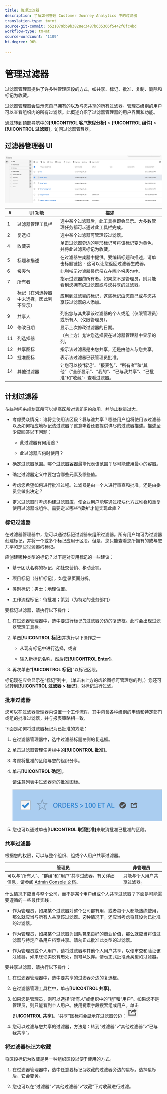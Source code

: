 ```yaml
---
title: 管理过滤器
description: 了解如何管理 Customer Journey Analytics 中的过滤器
translation-type: tm+mt
source-git-commit: b521079bb9b3828ec3487b635366f5442f6fc4bd
workflow-type: tm+mt
source-wordcount: '1109'
ht-degree: 96%

---
```



# 管理过滤器

过滤器管理器提供了许多种管理区段的方式，如共享、标记、批准、复制、删除和标记为收藏。

过滤器管理器会显示您自己拥有的以及与您共享的所有过滤器。管理员级别的用户可以查看组织内的所有过滤器。此概述介绍了过滤器管理器的用户界面和功能。

通过转到顶部导航中的&#x200B;**[!UICONTROL 客户旅程分析]** > **[!UICONTROL 组件]** > **[!UICONTROL 过滤器]**，访问过滤器管理器。

## 过滤器管理器 UI

![](assets/filter-manager-ui.png)

| # | UI 功能 | 描述 |
|---|---|---|
| 1 | 过滤器管理工具栏 | 选中某个过滤器后，此工具栏即会显示。大多数管理任务都可以通过此工具栏完成。 |
| 2 | 复选框 | 选中某个过滤器可管理该过滤器。 |
| 4 | 收藏夹 | 单击过滤器旁边的星形标记可将该标记变为黄色，并将此过滤器标记为收藏。 |
| 5 | 标题和描述 | 在过滤器生成器中提供。要编辑标题和描述，请单击标题链接 - 这可以让您返回过滤器生成器。 |
| 6 | 报表包 | 此列指示过滤器最后保存在哪个报表包中。 |
| 7 | 所有者 | 指示过滤器的所有者。如果您不是管理员，则只能看到您拥有的过滤器或与您共享的过滤器。 |
| 8 | 标记（在列选择器中未选择，因此列不显示） | 应用到过滤器的标记，这些标记由您自己或与您共享该过滤器的人添加。 |
| 9 | 共享人 | 列出您与其共享该过滤器的个人或组（仅限管理员）或所有人（仅限管理员）。 |
| 10 | 修改日期 | 显示上次修改过滤器的日期。 |
| 11 | 列选择器 | （右上方）允许您选择要在过滤器管理器中显示的列。 |
| 12 | 共享图标 | 指示该过滤器是由您共享，还是由他人与您共享。 |
| 13 | 批准图标 | 表示该过滤器已获管理员批准。 |
| 14 | 其他过滤器 | 让您可以按“标记”、“报表包”、“所有者”和“其他”（“全部显示”、“我的”、“已与我共享”、“已批准”和“收藏”）查看过滤器。 |

## 计划过滤器

花些时间来规划区段可以提高区段对贵组织的效用，并防止数量过大。

* 考虑受众情况：谁将会使用该区段？将与谁共享？哪些用户组将使用该过滤器以及如何相应地标记该过滤器？这意味着还要提供详尽的过滤器描述。描述至少应回答以下问题：

   * 此过滤器有何用途？

   * 此过滤器应何时使用？

* 确定过滤器范围。哪个[过滤器容器](/help/components/filters/filters-overview.md)最能代表该范围？尽可能使用最小的容器。

* 确定过滤器定义中要包含哪些元素及哪些值。

* 考虑您希望如何进行批准过程。过滤器是由一个人进行审查和批准，还是由委员会做出决定？

* 定义过滤器时考虑构建过滤器库，使企业用户能够通过模块化方式堆叠和重复使用过滤器或组件。需要定义哪些“模块”才能实现此库？

### 标记过滤器

在过滤器管理器中，您可以通过标记过滤器来组织过滤器。所有用户均可为过滤器创建标记，并将一个或多个标记应用于区段。但是，您只能查看您所拥有的或与您共享的那些过滤器的标记。

应创建哪种类型的标记？以下是对实用标记的一些建议：

* 基于团队名称的标记，如社交营销、移动营销。

* 项目标记（分析标记），如登录页面分析。

* 类别标记：男士；地理位置。

* 工作流程标记：待批准；策划（为特定的业务部门）

要标记过滤器，请执行以下操作：

1. 在过滤器管理器中，选中要进行标记的过滤器旁边的复选框。此时会出现过滤器管理工具栏。

1. 单击&#x200B;**[!UICONTROL 标记]**&#x200B;并执行以下操作之一

   * 从现有标记中进行选择，或者

   * 输入新标记名称，然后按&#x200B;**[!UICONTROL Enter]**。

1. 再次单击“**[!UICONTROL 标记]**”以标记区段。

标记现在应会显示在“标记”列中。（单击右上方的齿轮图标可管理您的列。）您还可以转到&#x200B;**[!UICONTROL 过滤器 > 标记]**，对标记进行过滤。

### 批准过滤器

您可以在过滤器管理器内设置一个工作流程，其中包含各种级别的申请和特定部门或组的批准过滤器，并与报表策略相一致。

下面是如何将过滤器标记为已批准的方法：

1. 在过滤器管理器中，选中过滤器标题左侧的复选框。

1. 单击过滤器管理任务栏中的&#x200B;**[!UICONTROL 批准]**。

1. 考虑将批准的区段与您的组织分享。

1. 单击&#x200B;**[!UICONTROL 确定]**。

   请注意列表中过滤器旁的批准图标。

   ![](assets/seg_approved.png)

1. 您也可以通过单击&#x200B;**[!UICONTROL 取消批准]**&#x200B;来取消批准已批准的区段。

### 共享过滤器

根据您的权限，可以与整个组织、组或个人用户共享过滤器。

| 管理员 | 非管理员 |
|---|---|
| 可以与“所有人”、“群组”和“用户”共享过滤器。有关详细信息，请参阅 [Admin Console 文档](https://helpx.adobe.com/cn/enterprise/using/manage-products-and-profiles.html)。 | 只能与个人用户共享过滤器。 |

什么情况下应当与整个公司，而不是某个用户组或个人共享过滤器？下面是可能需要遵循的一些最佳实践：

* 作为管理员，如果某个过滤器对整个公司都有用，或者每个人都能熟练使用，那么就应当与所有人共享该过滤器。这种情况下，还应当考虑将其设为已批准的过滤器。

* 作为管理员，如果某个过滤器为团队带来良好的商业价值，那么就应当将该过滤器与特定产品用户档案共享。请勿正式批准此类型的过滤器。

* 作为管理员或个人用户，请将过滤器与其他个人用户共享，以便审查和验证该过滤器。如果经证实没有用处，则可以放弃。请勿正式批准此类型的过滤器。

要共享过滤器，请执行以下操作：

1. 在过滤器管理器中，选中要共享的过滤器旁边的复选框。

1. 在过滤器管理工具栏中，单击&#x200B;**[!UICONTROL 共享]**。

1. 如果您是管理员，则可以选择“所有人”或组织中的“组”和“用户”。如果您不是管理员，则只能看到个人用户。使用搜索字段搜索组或用户。单击&#x200B;**[!UICONTROL 共享]**。“共享”图标将会显示在过滤器旁边：![](assets/share_icon.png)

1. 您可以过滤与您共享的过滤器，方法是：转到“过滤器”>“其他过滤器”>“已与我共享”。

### 将过滤器标记为收藏

将区段标记为收藏是另一种组织区段以便于使用的方式。

1. 在过滤器管理器中，选中任意要标记为收藏的过滤器旁边的星标。选择星标后，它会变黄。

1. 您也可以在“过滤器”>“其他过滤器”>“收藏”下对收藏进行过滤。

